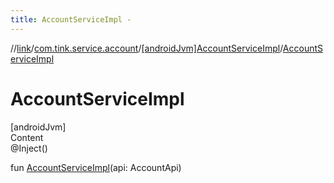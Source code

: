 ```yaml
---
title: AccountServiceImpl -
---
```

//[link](../../index.md)/[com.tink.service.account](../index.md)/[[androidJvm]AccountServiceImpl](index.md)/[AccountServiceImpl](-account-service-impl.md)



# AccountServiceImpl  
[androidJvm]  
Content  
@Inject()  
  
fun [AccountServiceImpl](-account-service-impl.md)(api: AccountApi)  



